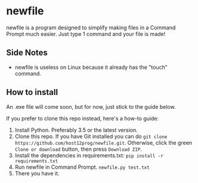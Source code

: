 # newfile
newfile is a program designed to simplify making files in a Command Prompt much easier. Just type 1 command and your file is made!
## Side Notes
* newfile is useless on Linux because it already has the "touch" command.
## How to install
An .exe file will come soon, but for now, just stick to the guide below.

If you prefer to clone this repo instead, here's a how-to guide:
1. Install Python. Preferably 3.5 or the latest version.
2. Clone this repo. If you have Git installed you can do `git clone https://github.com/host12prog/newfile.git`. Otherwise, click the green `Clone or download` button, then press `Download ZIP`.
3. Install the dependencies in requirements.txt: `pip install -r requirements.txt`
4. Run newfile in Command Prompt. `newfile.py test.txt`
5. There you have it.
